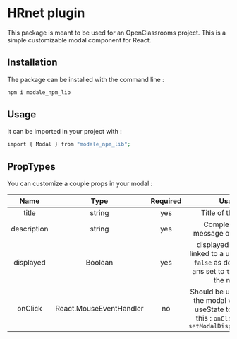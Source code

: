 # HRnet plugin

This package is meant to be used for an OpenClassrooms project.
This is a simple customizable modal component for React.

## Installation

The package can be installed with the command line :

```sh
npm i modale_npm_lib
```

## Usage

It can be imported in your project with :

```sh
import { Modal } from "modale_npm_lib";
```

## PropTypes

You can customize a couple props in your modal :

|    Name     |                    Type                    | Required |                                                          Usage                                                          |
| :---------: | :----------------------------------------: | :------: | :---------------------------------------------------------------------------------------------------------------------: |
|    title    |                   string                   |   yes    |                                                   Title of the modal                                                    |
| description |                   string                   |   yes    |                                           Complementary message of the modal                                            |
|  displayed  |                  Boolean                   |   yes    |       displayed should be linked to a useState with `false` as default value ans set to `true` to open the modal        |
|   onClick   | React.MouseEventHandler<HTMLButtonElement> |    no    | Should be used to close the modal with set the useState to `false` like this : `onClick={() => setModalDisplay(false)}` |
